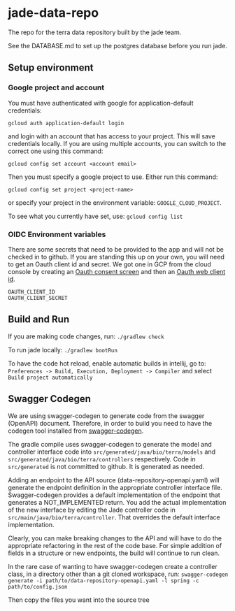 # jade-data-repo
The repo for the terra data repository built by the jade team.

See the DATABASE.md to set up the postgres database before you run jade.

## Setup environment
### Google project and account
You must have authenticated with google for application-default credentials: 
	
	gcloud auth application-default login
and login with an account that has access to your project. This will save credentials locally. If you are using multiple accounts, you can switch to the correct one using this command: 

    gcloud config set account <account email>

Then you must specify a google project to use. Either run this command: 


    gcloud config set project <project-name>
    
or specify your project in the environment variable: `GOOGLE_CLOUD_PROJECT`.

To see what you currently have set, use: `gcloud config list`

### OIDC Environment variables

There are some secrets that need to be provided to the app and will not be checked in
to github. If you are standing this up on your own, you will need to get an Oauth client
id and secret. We got one in GCP from the cloud console by creating an
[Oauth consent screen](https://console.cloud.google.com/apis/credentials/consent)
and then an [Oauth web client id](https://console.cloud.google.com/apis/credentials).

    OAUTH_CLIENT_ID
    OAUTH_CLIENT_SECRET

## Build and Run

If you are making code changes, run:
`./gradlew check`

To run jade locally:
`./gradlew bootRun`

To have the code hot reload, enable automatic builds in intellij, go to:
`Preferences -> Build, Execution, Deployment -> Compiler`
and select `Build project automatically`

## Swagger Codegen

We are using swagger-codegen to generate code from the swagger (OpenAPI) document. Therefore, in order to build
you need to have the codegen tool installed from [swagger-codegen](https://swagger.io/docs/open-source-tools/swagger-codegen/).

The gradle compile uses swagger-codegen to generate the model and controller interface code into
`src/generated/java/bio/terra/models` and `src/generated/java/bio/terra/controllers` respectively. Code in
`src/generated` is not committed to github. It is generated as needed.

Adding an endpoint to the API source (data-repository-openapi.yaml) will generate the endpoint definition in the
appropriate controller interface file. Swagger-codegen provides a default implementation of the endpoint that generates
a NOT_IMPLEMENTED return. You add the actual implementation of the new interface by editing the Jade controller code
in `src/main/java/bio/terra/controller`. That overrides the default interface implementation.

Clearly, you can make breaking changes to the API and will have to do the appropriate refactoring in the rest of
the code base. For simple addition of fields in a structure or new endpoints, the build will continue to run clean.

In the rare case of wanting to have swagger-codegen create a controller class,
in a directory other than a git cloned workspace, run:
`swagger-codegen generate -i path/to/data-repository-openapi.yaml -l spring -c path/to/config.json`

Then copy the files you want into the source tree

